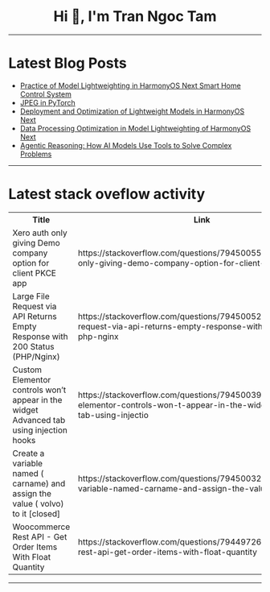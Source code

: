 <h1 align="center">Hi 👋, I'm Tran Ngoc Tam</h1>

---

# Latest Blog Posts 
<!-- BLOG-POST-LIST:START -->
- [Practice of Model Lightweighting in HarmonyOS Next Smart Home Control System](https://dev.to/xun_wang_6384a403f9817c2/practice-of-model-lightweighting-in-harmonyos-next-smart-home-control-system-3olo)
- [JPEG in PyTorch](https://dev.to/hyperkai/jpeg-in-pytorch-11kl)
- [Deployment and Optimization of Lightweight Models in HarmonyOS Next](https://dev.to/xun_wang_6384a403f9817c2/deployment-and-optimization-of-lightweight-models-in-harmonyos-next-1h31)
- [Data Processing Optimization in Model Lightweighting of HarmonyOS Next](https://dev.to/xun_wang_6384a403f9817c2/data-processing-optimization-in-model-lightweighting-of-harmonyos-next-4530)
- [Agentic Reasoning: How AI Models Use Tools to Solve Complex Problems](https://dev.to/exploredataaiml/agentic-reasoning-how-ai-models-use-tools-to-solve-complex-problems-4e52)
<!-- BLOG-POST-LIST:END -->

---

# Latest stack oveflow activity
<table>
  <tr><th>Title</th><th>Link</th></tr>
  <!-- STACKOVERFLOW:START --><tr><td>Xero auth only giving Demo company option for client PKCE app</td><td>https://stackoverflow.com/questions/79450055/xero-auth-only-giving-demo-company-option-for-client-pkce-app</td></tr><tr><td>Large File Request via API Returns Empty Response with 200 Status &lpar;PHP/Nginx&rpar;</td><td>https://stackoverflow.com/questions/79450052/large-file-request-via-api-returns-empty-response-with-200-status-php-nginx</td></tr><tr><td>Custom Elementor controls won’t appear in the widget Advanced tab using injection hooks</td><td>https://stackoverflow.com/questions/79450039/custom-elementor-controls-won-t-appear-in-the-widget-advanced-tab-using-injectio</td></tr><tr><td>Create a variable named &lpar; carname&rpar; and assign the value &lpar; volvo&rpar; to it [closed]</td><td>https://stackoverflow.com/questions/79450032/create-a-variable-named-carname-and-assign-the-value-volvo-to-it</td></tr><tr><td>Woocommerce Rest API - Get Order Items With Float Quantity</td><td>https://stackoverflow.com/questions/79449726/woocommerce-rest-api-get-order-items-with-float-quantity</td></tr><!-- STACKOVERFLOW:END -->
</table>

---



